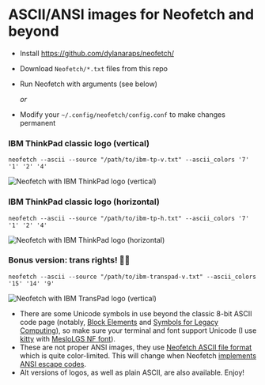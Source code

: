 # ASCII/ANSI images for Neofetch and beyond

* Install https://github.com/dylanaraps/neofetch/
* Download `Neofetch/*.txt` files from this repo
* Run Neofetch with arguments (see below)

  *or*

* Modify your `~/.config/neofetch/config.conf` to make changes permanent

### IBM ThinkPad classic logo (vertical) ###
    neofetch --ascii --source "/path/to/ibm-tp-v.txt" --ascii_colors '7' '1' '2' '4'
![Neofetch with IBM ThinkPad logo (vertical)](https://github.com/roadkell/ascii-art/blob/main/screenshots/ibm-tp-v-neofetch.png?raw=true)

### IBM ThinkPad classic logo (horizontal) ###
    neofetch --ascii --source "/path/to/ibm-tp-h.txt" --ascii_colors '7' '1' '2' '4'
![Neofetch with IBM ThinkPad logo (horizontal)](https://github.com/roadkell/ascii-art/blob/main/screenshots/ibm-tp-h-neofetch.png?raw=true)

### Bonus version: trans rights! 🏳️‍⚧️ ###
    neofetch --ascii --source "/path/to/ibm-transpad-v.txt" --ascii_colors '15' '14' '9'
![Neofetch with IBM TransPad logo (vertical)](https://github.com/roadkell/ascii-art/blob/main/screenshots/ibm-transpad-v-neofetch.png?raw=true)


* There are some Unicode symbols in use beyond the classic 8-bit ASCII code page (notably, [Block Elements](https://en.wikipedia.org/wiki/Block_Elements) and [Symbols for Legacy Computing](https://en.wikipedia.org/wiki/Symbols_for_Legacy_Computing)), so make sure your terminal and font support Unicode (I use [kitty](https://github.com/kovidgoyal/kitty/) with [MesloLGS NF font](https://github.com/romkatv/powerlevel10k#meslo-nerd-font-patched-for-powerlevel10k)).
* These are not proper ANSI images, they use [Neofetch ASCII file format](https://github.com/dylanaraps/neofetch/wiki/Custom-Ascii-art-file-format) which is quite color-limited. This will change when Neofetch [implements](https://github.com/dylanaraps/neofetch/issues/1699) [ANSI escape codes](https://en.wikipedia.org/wiki/ANSI_escape_code#24-bit).
* Alt versions of logos, as well as plain ASCII, are also available. Enjoy!
